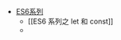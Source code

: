 - [ES6系列](https://github.com/mqyqingfeng/Blog/labels/ES6%E7%B3%BB%E5%88%97)
	- [[ES6 系列之 let 和 const]]
	-